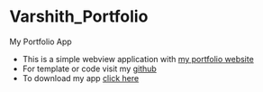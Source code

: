 # Varshith_Portfolio
My Portfolio App
- This is a simple webview application with [my portfolio website](https://Varshithvhegde.github.io)   
- For template or code visit my [github](https://github.com/Varshithvhegde/Varshithvhegde.github.io)
- To download my app [click here](https://github.com/Varshithvhegde/Varshithvhegde.github.io/releases/download/v1.0.0/app-debug.apk)
